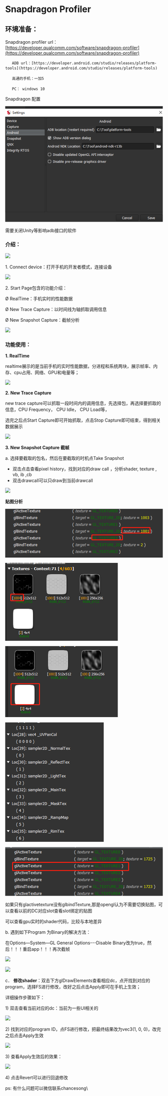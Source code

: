 # Snapdragon Profiler

## 环境准备：

Snapdragon profiler  url：[https://developer.qualcomm.com/software/snapdragon-profiler](https://developer.qualcomm.com/software/snapdragon-profiler)

       ADB url：[https://developer.android.com/studio/releases/platform-tools](https://developer.android.com/studio/releases/platform-tools)

       高通的手机：一加5

       PC： windows 10

Snapdragon 配置

![](<../../.gitbook/assets/image (185).png>)

需要关闭Unity等影响adb接口的软件

### 介绍：  

![](http://tapd.oa.com/tfl/captures/2018-10/tapd\_10124081\_base64\_1540286455\_61.png)

1\.     Connect device：打开手机的开发者模式，连接设备

![](http://tapd.oa.com/tfl/captures/2018-10/tapd\_10124081\_base64\_1540286466\_6.png)

2\.     Start Page包含的功能介绍：

Ø  RealTime：手机实时的性能数据

Ø  New Trace Capture：以时间线为轴抓取调用信息

Ø  New Snapshot Capture：截帧分析

![](http://tapd.oa.com/tfl/captures/2018-10/tapd\_10124081\_base64\_1540286477\_70.png)

### 功能使用：

**1.     RealTime**

realtime展示的是当前手机的实时性能数据，分进程和系统两块，展示帧率、内存、cpu占用、网络、GPU和电量等；

![](http://tapd.oa.com/tfl/captures/2018-10/tapd\_10124081\_base64\_1540286493\_67.png)

**2.     New Trace Capture**

new trace capture可以抓取一段时间内的调用信息，先选择包，再选择要抓取的信息，CPU Frequency， CPU Idle， CPU Load等，

选完之后点Start Capture即可开始抓取，点击Stop Capture即可结束，得到相关数据展示

![](http://tapd.oa.com/tfl/captures/2018-10/tapd\_10124081\_base64\_1540286502\_39.png)

**3.     New Snapshot Capture 截帧**

a.     选择要截取的包名，然后在要截取的时机点Take Snapshot

* 双击点击查看pixel history，找到对应的draw call ，分析shader, texture , vb, ib ,cb
* 双击drawcall可以只draw到当前drawcall

![](http://tapd.oa.com/tfl/captures/2018-10/tapd\_10124081\_base64\_1540286519\_69.png)

**贴图分析**

![查看贴图slot, 贴图resource id](<../../.gitbook/assets/image (189).png>)

![贴图resource id](<../../.gitbook/assets/image (183).png>)

![unity shader 贴图默认 while](<../../.gitbook/assets/image (186).png>)

![texture slot 0-6](<../../.gitbook/assets/image (187).png>)

![](<../../.gitbook/assets/image (188).png>)

如果只有glactivetexture没有glbindTexture,那是opengl认为不需要切换贴图，可以查看以前的DC对应slot查看slot绑定的贴图

可以查看gpu实时的shader代码，比较与本地差异



b.     遇到如下Program 为Binary的解决方法：

在Options—System—GL General Options---Disable Binary改为true，然后！！！重启app！！！再次截帧

![](http://tapd.oa.com/tfl/captures/2018-10/tapd\_10124081\_base64\_1540286528\_10.png)

![](http://tapd.oa.com/tfl/captures/2018-10/tapd\_10124081\_base64\_1540286535\_39.png)

c． **修改shader**：双击下方glDrawElements查看相应dc，点开找到对应的program，选择FS进行修改，改好之后点击Apply即可在手机上生效；

详细操作步骤如下：

1\)      双击查看当前对应的dc：当前为一些UI相关的

![](http://tapd.oa.com/tfl/captures/2018-10/tapd\_10124081\_base64\_1540286567\_10.png)

2\)      找到对应的program ID，点FS进行修改，把最终结果改为vec3(1, 0, 0)，改完之后点击Apply生效

![](http://tapd.oa.com/tfl/captures/2018-10/tapd\_10124081\_base64\_1540286573\_80.png)

3\)      查看Apply生效后的效果：

![](http://tapd.oa.com/tfl/captures/2018-10/tapd\_10124081\_base64\_1540286596\_88.png)

4\)       点击Revert可以进行回退修改

ps: 有什么问题可以微信联系chancesong\
